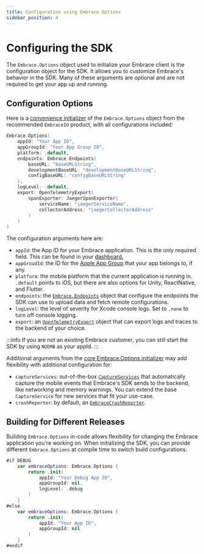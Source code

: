 ```yaml
---
title: Configuration using Embrace Options
sidebar_position: 4
---
```


# Configuring the SDK

The `Embrace.Options` object used to initialize your Embrace client is the configuration object for the SDK. It allows you to customize Embrace's behavior in the SDK. Many of these arguments are optional and are not required to get your app up and running.

## Configuration Options

Here is a [convenience initializer](https://github.com/embrace-io/embrace-apple-sdk/blob/main/Sources/EmbraceIO/Options/Options%2BCaptureService.swift) of the `Embrace.Options` object from the recommended `EmbraceIO` product, with all configurations included:

```swift
Embrace.Options(
    appId: "Your App ID",
    appGroupId: "Your App Group ID",
    platform: .default,
    endpoints: Embrace.Endpoints(
        baseURL: "baseURLString",
        developmentBaseURL: "developmentBaseURLString",
        configBaseURL: "configBaseURLString"
    ),
    logLevel: .default,
    export: OpenTelemetryExport(
        spanExporter: JaegerSpanExporter(
            serviceName: "jaegerServiceName",
            collectorAddress: "jaegerCollectorAddress"
        )
    )
)
```

The configuration arguments here are:
- `appId`: the App ID for your Embrace application. This is the only required field. This can be found in your [dashboard.](/ios/5x/integration/login-embrace-dashboard)
- `appGroudId`: the ID for the [Apple App Group](https://developer.apple.com/documentation/xcode/configuring-app-groups) that your app belongs to, if any.
- `platform`: the mobile platform that the current application is running in. `.default` points to iOS, but there are also options for Unity, ReactNative, and Flutter.
- `endpoints`: the [`Embrace.Endpoints`](https://github.com/embrace-io/embrace-apple-sdk/blob/main/Sources/EmbraceCore/Options/Embrace%2BEndpoints.swift) object that configure the endpoints the SDK can use to upload data and fetch remote configurations.
- `logLevel`: the level of severity for Xcode console logs. Set to `.none` to turn off console logging.
- `export`: an [`OpenTelemetryExport`](https://github.com/embrace-io/embrace-apple-sdk/blob/main/Sources/EmbraceCore/Public/OpenTelemetryExport.swift) object that can export logs and traces to the backend of your choice.

:::info 
If you are not an existing Embrace customer, you can still start the SDK by using `NOEMB` as your appId.
:::

Additional arguments from the [core Embrace.Options initializer](https://github.com/embrace-io/embrace-apple-sdk/blob/main/Sources/EmbraceCore/Options/Embrace%2BOptions.swift#L37) may add flexibility with additional configuration for:
- `captureServices`: out-of-the-box [`CaptureServices`](https://github.com/embrace-io/embrace-apple-sdk/blob/main/Sources/EmbraceCore/Capture/CaptureServices.swift) that automatically capture the mobile events that Embrace's SDK sends to the backend, like networking and memory warnings. You can extend the base `CaptureService` for new services that fit your use-case.
- `crashReporter`: by default, an [`EmbraceCrashReporter`](https://github.com/embrace-io/embrace-apple-sdk/blob/main/Sources/EmbraceCrash/EmbraceCrashReporter.swift).

## Building for Different Releases

Building `Embrace.Options` in-code allows flexibility for changing the Embrace application you're working on. When initializing the SDK, you can provide different `Embrace.Options` at compile time to switch build configurations:

```swift
#if DEBUG
    var embraceOptions: Embrace.Options {
        return .init(
            appId: "Your Debug App ID",
            appGroupId: nil,
            logLevel: .debug
        )
    }
#else
    var embraceOptions: Embrace.Options {
        return .init(
            appId: "Your App ID",
            appGroupId: nil
        )
    }
#endif
```
